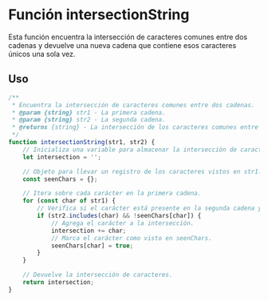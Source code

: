 # Función intersectionString

Esta función encuentra la intersección de caracteres comunes entre dos cadenas y devuelve una nueva cadena que contiene esos caracteres únicos una sola vez.

## Uso


```javascript
/**
 * Encuentra la intersección de caracteres comunes entre dos cadenas.
 * @param {string} str1 - La primera cadena.
 * @param {string} str2 - La segunda cadena.
 * @returns {string} - La intersección de los caracteres comunes entre las dos cadenas.
 */
function intersectionString(str1, str2) {
    // Inicializa una variable para almacenar la intersección de caracteres.
    let intersection = '';

    // Objeto para llevar un registro de los caracteres vistos en str1.
    const seenChars = {};

    // Itera sobre cada carácter en la primera cadena.
    for (const char of str1) {
        // Verifica si el carácter está presente en la segunda cadena y no se ha visto antes.
        if (str2.includes(char) && !seenChars[char]) {
            // Agrega el carácter a la intersección.
            intersection += char;
            // Marca el carácter como visto en seenChars.
            seenChars[char] = true;
        }
    }

    // Devuelve la intersección de caracteres.
    return intersection;
}
